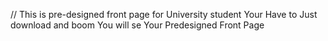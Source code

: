// This is pre-designed front page for University student Your Have to Just download and boom You will se Your Predesigned Front Page 
